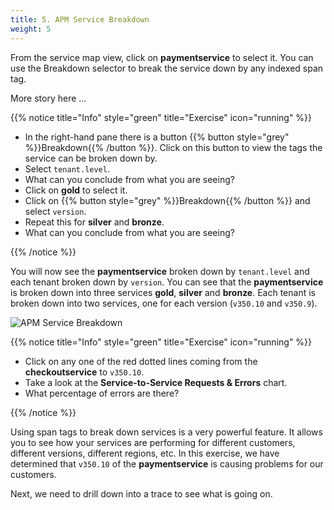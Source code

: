 ```yaml
---
title: 5. APM Service Breakdown
weight: 5
---
```


From the service map view, click on **paymentservice** to select it. You can use the Breakdown selector to break the service down by any indexed span tag.

More story here ...

{{% notice title="Info" style="green" title="Exercise" icon="running" %}}

* In the right-hand pane there is a button {{% button style="grey"  %}}Breakdown{{% /button %}}. Click on this button to view the tags the service can be broken down by.
* Select `tenant.level`.
* What can you conclude from what you are seeing?
* Click on **gold** to select it.
* Click on {{% button style="grey"  %}}Breakdown{{% /button %}} and select `version`.
* Repeat this for **silver** and **bronze**.
* What can you conclude from what you are seeing?

{{% /notice %}}

You will now see the **paymentservice** broken down by `tenant.level` and each tenant broken down by `version`. You can see that the **paymentservice** is broken down into three services **gold**, **silver** and **bronze**. Each tenant is broken down into two services, one for each version (`v350.10` and `v350.9`).

![APM Service Breakdown](../images/apm-service-breakdown.png)

{{% notice title="Info" style="green" title="Exercise" icon="running" %}}

* Click on any one of the red dotted lines coming from the **checkoutservice** to `v350.10`.
* Take a look at the **Service-to-Service Requests & Errors** chart.
* What percentage of errors are there?

{{% /notice %}}

Using span tags to break down services is a very powerful feature. It allows you to see how your services are performing for different customers, different versions, different regions, etc. In this exercise, we have determined that `v350.10` of the **paymentservice** is causing problems for our customers.

Next, we need to drill down into a trace to see what is going on.
